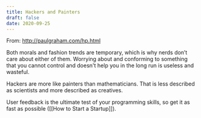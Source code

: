 ```yaml
---
title: Hackers and Painters
draft: false
date: 2020-09-25
---
```


From: http://paulgraham.com/hp.html

Both morals and fashion trends are temporary, which is why nerds don’t care about either of them. Worrying about and conforming to something that you cannot control and doesn't help you in the long run is useless and wasteful.

Hackers are more like painters than mathematicians. That is less described as scientists and more described as creatives.

User feedback is the ultimate test of your programming skills, so get it as fast as possible ([[How to Start a Startup]]).